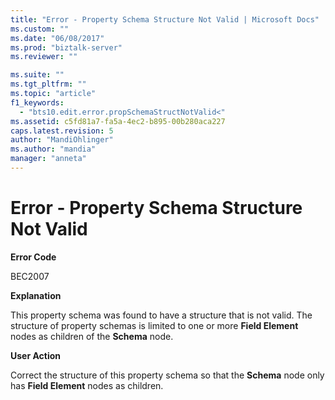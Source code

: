 ```yaml
---
title: "Error - Property Schema Structure Not Valid | Microsoft Docs"
ms.custom: ""
ms.date: "06/08/2017"
ms.prod: "biztalk-server"
ms.reviewer: ""

ms.suite: ""
ms.tgt_pltfrm: ""
ms.topic: "article"
f1_keywords: 
  - "bts10.edit.error.propSchemaStructNotValid<"
ms.assetid: c5fd81a7-fa5a-4ec2-b895-00b280aca227
caps.latest.revision: 5
author: "MandiOhlinger"
ms.author: "mandia"
manager: "anneta"
---
```

# Error - Property Schema Structure Not Valid
**Error Code**  
  
 BEC2007  
  
 **Explanation**  
  
 This property schema was found to have a structure that is not valid. The structure of property schemas is limited to one or more **Field Element** nodes as children of the **Schema** node.  
  
 **User Action**  
  
 Correct the structure of this property schema so that the **Schema** node only has **Field Element** nodes as children.